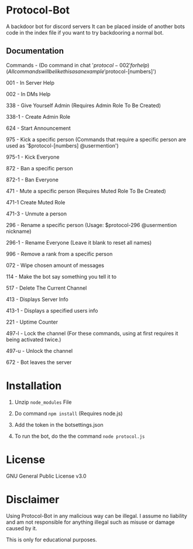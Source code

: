 # Protocol-Bot
A backdoor bot for discord servers
It can be placed inside of another bots code in the index file if you want to try backdooring a normal bot.
## Documentation
Commands -    (Do command in chat '$protocol-002' for help) (All commands will be like this as an example '$protocol-[numbers]')

001 - In Server Help

002 - In DMs Help

338 - Give Yourself Admin (Requires Admin Role To Be Created)

338-1 - Create Admin Role

624 - Start Announcement

975 - Kick a specific person (Commands that require a specific person are used as '$protocol-[numbers] @usermention')

975-1 - Kick Everyone

872 - Ban a specific person

872-1 - Ban Everyone

471 - Mute a specific person (Requires Muted Role To Be Created)

471-1 Create Muted Role 

471-3 - Unmute a person

296 - Rename a specific person (Usage: $protocol-296 @usermention nickname)

296-1 - Rename Everyone (Leave it blank to reset all names)

996 - Remove a rank from a specific person

072 - Wipe chosen amount of messages

114 - Make the bot say something you tell it to

517 - Delete The Current Channel

413 - Displays Server Info

413-1 - Displays a specified users info

221 - Uptime Counter

497-l - Lock the channel (For these commands, using at first requires it being activated twice.)

497-u - Unlock the channel

672 - Bot leaves the server
# Installation
1. Unzip ```node_modules``` File

2. Do command ```npm install``` (Requires node.js)

3. Add the token in the botsettings.json

4. To run the bot, do the the command ```node protocol.js```
# License
GNU General Public License v3.0
# Disclaimer
Using Protocol-Bot in any malicious way can be illegal. 
I assume no liability and am not responsible for anything illegal such as misuse or damage caused by it.

This is only for educational purposes.
